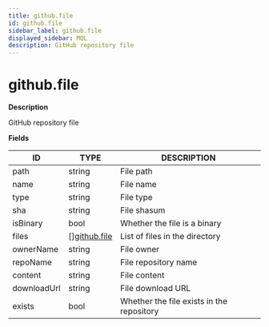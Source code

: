 ```yaml
---
title: github.file
id: github.file
sidebar_label: github.file
displayed_sidebar: MQL
description: GitHub repository file
---
```


# github.file

**Description**

GitHub repository file

**Fields**

| ID          | TYPE                                    | DESCRIPTION                               |
| ----------- | --------------------------------------- | ----------------------------------------- |
| path        | string                                  | File path                                 |
| name        | string                                  | File name                                 |
| type        | string                                  | File type                                 |
| sha         | string                                  | File shasum                               |
| isBinary    | bool                                    | Whether the file is a binary              |
| files       | &#91;&#93;[github.file](github.file.md) | List of files in the directory            |
| ownerName   | string                                  | File owner                                |
| repoName    | string                                  | File repository name                      |
| content     | string                                  | File content                              |
| downloadUrl | string                                  | File download URL                         |
| exists      | bool                                    | Whether the file exists in the repository |
